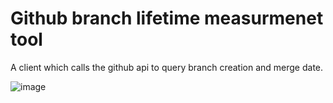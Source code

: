 # Github branch lifetime measurmenet tool
A client which calls the github api to query branch creation and merge date.

![image](https://user-images.githubusercontent.com/62404942/157924438-46408e11-dbe0-4323-a686-6bd1fd95c66f.png)
